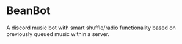 # BeanBot
A discord music bot with smart shuffle/radio functionality based on previously queued music within a server.
